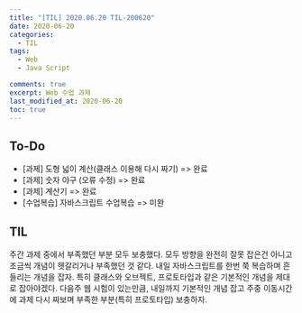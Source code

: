 ```yaml
---
title: "[TIL] 2020.06.20 TIL-200620"
date: 2020-06-20
categories:
  - TIL
tags:
  - Web
  - Java Script

comments: true
excerpt: Web 수업 과제
last_modified_at: 2020-06-20
toc: true
---
```


## To-Do
- [과제] 도형 넓이 계산(클래스 이용해 다시 짜기)  => 완료
- [과제] 숫자 야구 (오류 수정) => 완료
- [과제] 계산기 => 완료
- [수업복습] 자바스크립트 수업복습 => 미완

## TIL
 
주간 과제 중에서 부족했던 부분 모두 보충했다. 모두 방향을 완전히 잘못 잡은건 아니고 조금씩 개념이 헷갈리거나 부족했던 것 같다.
내일 자바스크립트를 한번 쭉 복습하며 흔들리는 개념을 잡자. 특히 클래스와 오브젝트, 프로토타입과 같은 기본적인 개념을 제대로 잡아야겠다.
다음주 웹 시험이 있는만큼, 내일까지 기본적인 개념 잡고 주중 이동시간에 과제 다시 짜보며 부족한 부분(특히 프로토타입) 보충하자.